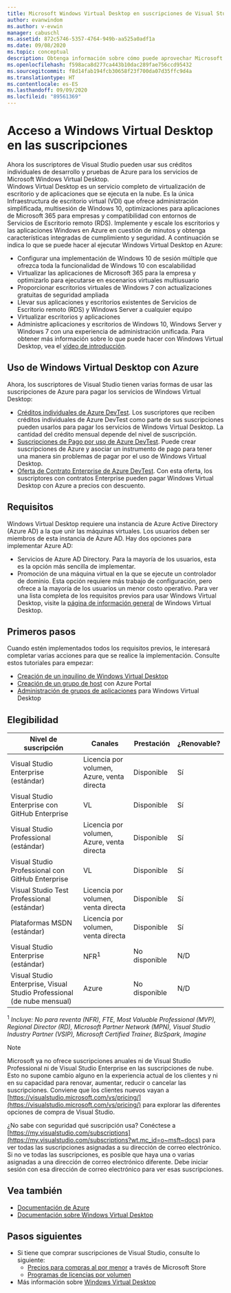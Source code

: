 ```yaml
---
title: Microsoft Windows Virtual Desktop en suscripciones de Visual Studio | Microsoft Docs
author: evanwindom
ms.author: v-evwin
manager: cabuschl
ms.assetid: 872c5746-5357-4764-949b-aa525a0adf1a
ms.date: 09/08/2020
ms.topic: conceptual
description: Obtenga información sobre cómo puede aprovechar Microsoft Windows Virtual Desktop a través de la suscripción de Visual Studio
ms.openlocfilehash: f598aca8d277ca443b10dac289fae756ccd95432
ms.sourcegitcommit: f8d14fab194fcb30658f23f700da07d35ffc9d4a
ms.translationtype: HT
ms.contentlocale: es-ES
ms.lasthandoff: 09/09/2020
ms.locfileid: "89561369"
---
```

# <a name="access-windows-virtual-desktop-in-subscriptions"></a>Acceso a Windows Virtual Desktop en las suscripciones 
Ahora los suscriptores de Visual Studio pueden usar sus créditos individuales de desarrollo y pruebas de Azure para los servicios de Microsoft Windows Virtual Desktop.  
Windows Virtual Desktop es un servicio completo de virtualización de escritorio y de aplicaciones que se ejecuta en la nube. Es la única Infraestructura de escritorio virtual (VDI) que ofrece administración simplificada, multisesión de Windows 10, optimizaciones para aplicaciones de Microsoft 365 para empresas y compatibilidad con entornos de Servicios de Escritorio remoto (RDS). Implemente y escale los escritorios y las aplicaciones Windows en Azure en cuestión de minutos y obtenga características integradas de cumplimiento y seguridad.
A continuación se indica lo que se puede hacer al ejecutar Windows Virtual Desktop en Azure:
- Configurar una implementación de Windows 10 de sesión múltiple que ofrezca toda la funcionalidad de Windows 10 con escalabilidad
- Virtualizar las aplicaciones de Microsoft 365 para la empresa y optimizarlo para ejecutarse en escenarios virtuales multiusuario
- Proporcionar escritorios virtuales de Windows 7 con actualizaciones gratuitas de seguridad ampliada
- Llevar sus aplicaciones y escritorios existentes de Servicios de Escritorio remoto (RDS) y Windows Server a cualquier equipo
- Virtualizar escritorios y aplicaciones
- Administre aplicaciones y escritorios de Windows 10, Windows Server y Windows 7 con una experiencia de administración unificada. Para obtener más información sobre lo que puede hacer con Windows Virtual Desktop, vea el [vídeo de introducción](https://docs.microsoft.com/azure/virtual-desktop/overview).

## <a name="use-windows-virtual-desktop-with-azure"></a>Uso de Windows Virtual Desktop con Azure 
Ahora, los suscriptores de Visual Studio tienen varias formas de usar las suscripciones de Azure para pagar los servicios de Windows Virtual Desktop:
- [Créditos individuales de Azure DevTest](vs-azure.md).  Los suscriptores que reciben créditos individuales de Azure DevTest como parte de sus suscripciones pueden usarlos para pagar los servicios de Windows Virtual Desktop.  La cantidad del crédito mensual depende del nivel de suscripción.
- [Suscripciones de Pago por uso de Azure DevTest](vs-azure-payg.md).  Puede crear suscripciones de Azure y asociar un instrumento de pago para tener una manera sin problemas de pagar por el uso de Windows Virtual Desktop. 
- [Oferta de Contrato Enterprise de Azure DevTest](azure-ea-devtest.md).  Con esta oferta, los suscriptores con contratos Enterprise pueden pagar Windows Virtual Desktop con Azure a precios con descuento. 

## <a name="requirements"></a>Requisitos
Windows Virtual Desktop requiere una instancia de Azure Active Directory (Azure AD) a la que unir las máquinas virtuales.  Los usuarios deben ser miembros de esta instancia de Azure AD.  Hay dos opciones para implementar Azure AD:
- Servicios de Azure AD Directory.  Para la mayoría de los usuarios, esta es la opción más sencilla de implementar.
- Promoción de una máquina virtual en la que se ejecute un controlador de dominio.  Esta opción requiere más trabajo de configuración, pero ofrece a la mayoría de los usuarios un menor costo operativo.
Para ver una lista completa de los requisitos previos para usar Windows Virtual Desktop, visite la [página de información general](https://docs.microsoft.com/azure/virtual-desktop/overview#requirements) de Windows Virtual Desktop. 

## <a name="get-started"></a>Primeros pasos 
Cuando estén implementados todos los requisitos previos, le interesará completar varias acciones para que se realice la implementación.  Consulte estos tutoriales para empezar:
- [Creación de un inquilino de Windows Virtual Desktop](https://docs.microsoft.com/azure/virtual-desktop/virtual-desktop-fall-2019/tenant-setup-azure-active-directory)
- [Creación de un grupo de host](https://docs.microsoft.com/azure/virtual-desktop/create-host-pools-azure-marketplace) con Azure Portal
- [Administración de grupos de aplicaciones](https://docs.microsoft.com/azure/virtual-desktop/manage-app-groups) para Windows Virtual Desktop

## <a name="eligibility"></a>Elegibilidad
| Nivel de suscripción                                                 |     Canales                                            | Prestación                                                          | ¿Renovable?    |
|--------------------------------------------------------------------|---------------------------------------------------------|------------------------------------------------------------------|---------------|
| Visual Studio Enterprise (estándar)   | Licencia por volumen, Azure, venta directa | Disponible|  Sí          |
| Visual Studio Enterprise con GitHub Enterprise  | VL | Disponible|  Sí          |
| Visual Studio Professional (estándar) | Licencia por volumen, Azure, venta directa                                       | Disponible                                                             |  Sí             |
| Visual Studio Professional con GitHub Enterprise | VL                                       | Disponible                                        |  Sí           |
| Visual Studio Test Professional (estándar)                         | Licencia por volumen, venta directa                                              | Disponible|  Sí          |
| Plataformas MSDN (estándar)                                          | Licencia por volumen, venta directa                                              | Disponible                                         |  Sí          |
| Visual Studio Enterprise (estándar)  | NFR<sup>1</sup> |No disponible  | N/D |
| Visual Studio Enterprise, Visual Studio Professional (de nube mensual) | Azure | No disponible | N/D |

<sup>1</sup>  *Incluye:  No para reventa (NFR), FTE, Most Valuable Professional (MVP), Regional Director (RD), Microsoft Partner Network (MPN), Visual Studio Industry Partner (VSIP), Microsoft Certified Trainer, BizSpark, Imagine*

> [!NOTE]
> Microsoft ya no ofrece suscripciones anuales ni de Visual Studio Professional ni de Visual Studio Enterprise en las suscripciones de nube. Esto no supone cambio alguno en la experiencia actual de los clientes y ni en su capacidad para renovar, aumentar, reducir o cancelar las suscripciones. Conviene que los clientes nuevos vayan a [https://visualstudio.microsoft.com/vs/pricing/](https://visualstudio.microsoft.com/vs/pricing/) para explorar las diferentes opciones de compra de Visual Studio.

¿No sabe con seguridad qué suscripción usa?  Conéctese a [https://my.visualstudio.com/subscriptions](https://my.visualstudio.com/subscriptions?wt.mc_id=o~msft~docs) para ver todas las suscripciones asignadas a su dirección de correo electrónico. Si no ve todas las suscripciones, es posible que haya una o varias asignadas a una dirección de correo electrónico diferente.  Debe iniciar sesión con esa dirección de correo electrónico para ver esas suscripciones.

## <a name="see-also"></a>Vea también
- [Documentación de Azure](https://docs.microsoft.com/azure/)
- [Documentación sobre Windows Virtual Desktop](https://docs.microsoft.com/azure/virtual-desktop/)

## <a name="next-steps"></a>Pasos siguientes
-   Si tiene que comprar suscripciones de Visual Studio, consulte lo siguiente:
     - [Precios para compras al por menor](https://visualstudio.microsoft.com/vs/pricing/) a través de Microsoft Store
     - [Programas de licencias por volumen](https://www.microsoft.com/licensing/default)
-   Más información sobre [Windows Virtual Desktop](https://docs.microsoft.com/azure/virtual-desktop/overview) 
